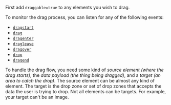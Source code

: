 First add `draggable=true` to any elements you wish to drag.

To monitor the drag process, you can listen for any of the following events:

- [`dragstart`](https://developer.mozilla.org/docs/Web/API/Document/dragstart_event)
- [`drag`](https://developer.mozilla.org/docs/Web/API/Document/drag_event)
- [`dragenter`](https://developer.mozilla.org/docs/Web/API/Document/dragenter_event)
- [`dragleave`](https://developer.mozilla.org/docs/Web/API/Document/dragleave_event)
- [`dragover`](https://developer.mozilla.org/docs/Web/API/Document/dragover_event)
- [`drop`](https://developer.mozilla.org/docs/Web/API/Document/drop_event)
- [`dragend`](https://developer.mozilla.org/docs/Web/API/Document/dragend_event)

To handle the drag flow, you need some kind of _source element (where the drag starts)_, the _data payload (the thing being dragged)_, and a _target (an area to catch the drop)_. The source element can be almost any kind of element. The target is the drop zone or set of drop zones that accepts the data the user is trying to drop. Not all elements can be targets. For example, your target can't be an image.